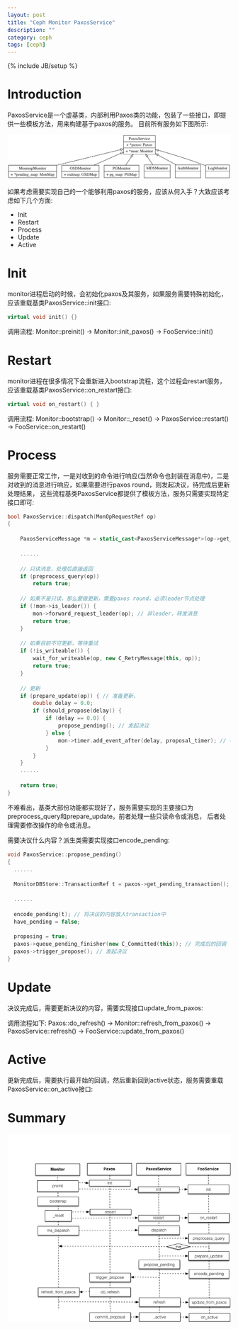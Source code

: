 ```yaml
---
layout: post
title: "Ceph Monitor PaxosService"
description: ""
category: ceph
tags: [ceph]
---
```

{% include JB/setup %}

# Introduction

PaxosService是一个虚基类，内部利用Paxos类的功能，包装了一些接口，即提供一些模板方法，用来构建基于paxos的服务。
目前所有服务如下图所示:

![img](/assets/img/post/ceph_mon_paxosservice.png)

如果考虑需要实现自己的一个能够利用paxos的服务，应该从何入手？大致应该考虑如下几个方面:

* Init
* Restart
* Process
* Update
* Active

# Init

monitor进程启动的时候，会初始化paxos及其服务，如果服务需要特殊初始化，应该重载基类PaxosService::init接口:

```cpp
virtual void init() {}
```

调用流程:  Monitor::preinit() -> Monitor::init_paxos() -> FooService::init()

# Restart

monitor进程在很多情况下会重新进入bootstrap流程，这个过程会restart服务，应该重载基类PaxosService::on_restart接口:

```cpp
virtual void on_restart() { }
```

调用流程: Monitor::bootstrap() -> Monitor::\_reset() -> PaxosService::restart() -> FooService::on\_restart()

# Process

服务需要正常工作，一是对收到的命令进行响应(当然命令也封装在消息中)，二是对收到的消息进行响应，如果需要进行paxos round，则发起决议，待完成后更新处理结果，
这些流程基类PaxosService都提供了模板方法，服务只需要实现特定接口即可:

```cpp
bool PaxosService::dispatch(MonOpRequestRef op)
{

	PaxosServiceMessage *m = static_cast<PaxosServiceMessage*>(op->get_req()); // 消息类型

	......

	// 只读消息，处理后直接返回
	if (preprocess_query(op))
		return true;

	// 如果不是只读，那么要做更新，需要paxos round，必须leader节点处理
	if (!mon->is_leader()) {
		mon->forward_request_leader(op); // 非leader，转发消息
		return true;
	}

	// 如果目前不可更新，等待重试
	if (!is_writeable()) {
		wait_for_writeable(op, new C_RetryMessage(this, op));
		return true;
	}

	// 更新
	if (prepare_update(op)) { // 准备更新，
		double delay = 0.0;
		if (should_propose(delay)) {
			if (delay == 0.0) {
				propose_pending(); // 发起决议
			} else {
				mon->timer.add_event_after(delay, proposal_timer); // 等待一段时间后再决议
			}
		}
	}
	......

	return true;
}
```

不难看出，基类大部份功能都实现好了，服务需要实现的主要接口为preprocess\_query和prepare\_update。前者处理一些只读命令或消息，
后者处理需要修改操作的命令或消息。

需要决议什么内容？派生类需要实现接口encode\_pending:

```cpp
void PaxosService::propose_pending()
{
  ......

  MonitorDBStore::TransactionRef t = paxos->get_pending_transaction(); // 获取paxos的transaction

  ......

  encode_pending(t); // 将决议的内容放入transaction中
  have_pending = false;

  proposing = true;
  paxos->queue_pending_finisher(new C_Committed(this)); // 完成后的回调
  paxos->trigger_propose(); // 发起决议
}
```

# Update

决议完成后，需要更新决议的内容，需要实现接口update\_from_paxos:

调用流程如下: Paxos::do\_refresh() -> Monitor::refresh\_from\_paxos() -> PaxosService::refresh() -> FooService::update\_from\_paxos()

# Active

更新完成后，需要执行最开始的回调，然后重新回到active状态，服务需要重载PaxosService::on\_active接口:

# Summary

![img](/assets/img/post/ceph_mon_sequence.png)
